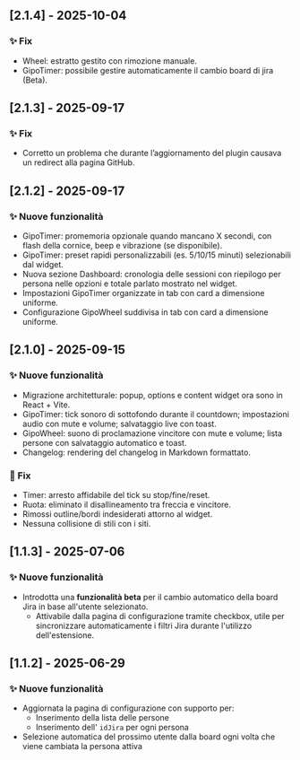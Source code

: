 ## [2.1.4] - 2025-10-04

### ✨ Fix

- Wheel: estratto gestito con rimozione manuale.
- GipoTimer: possibile gestire automaticamente il cambio board di jira (Beta).

## [2.1.3] - 2025-09-17

### ✨ Fix

- Corretto un problema che durante l’aggiornamento del plugin causava un redirect alla pagina GitHub.

## [2.1.2] - 2025-09-17

### ✨ Nuove funzionalità

- GipoTimer: promemoria opzionale quando mancano X secondi, con flash della cornice, beep e vibrazione (se disponibile).
- GipoTimer: preset rapidi personalizzabili (es. 5/10/15 minuti) selezionabili dal widget.
- Nuova sezione Dashboard: cronologia delle sessioni con riepilogo per persona nelle opzioni e totale parlato mostrato nel widget.
- Impostazioni GipoTimer organizzate in tab con card a dimensione uniforme.
- Configurazione GipoWheel suddivisa in tab con card a dimensione uniforme.

## [2.1.0] - 2025-09-15

### ✨ Nuove funzionalità

- Migrazione architetturale: popup, options e content widget ora sono in React + Vite.
- GipoTimer: tick sonoro di sottofondo durante il countdown; impostazioni audio con mute e volume; salvataggio live con toast.
- GipoWheel: suono di proclamazione vincitore con mute e volume; lista persone con salvataggio automatico e toast.
- Changelog: rendering del changelog in Markdown formattato.

### 🐛 Fix

- Timer: arresto affidabile del tick su stop/fine/reset.
- Ruota: eliminato il disallineamento tra freccia e vincitore.
- Rimossi outline/bordi indesiderati attorno al widget.
- Nessuna collisione di stili con i siti.

## [1.1.3] - 2025-07-06

### ✨ Nuove funzionalità

- Introdotta una **funzionalità beta** per il cambio automatico della board Jira in base all'utente selezionato.
  - Attivabile dalla pagina di configurazione tramite checkbox, utile per sincronizzare automaticamente i filtri Jira durante l'utilizzo dell'estensione.

## [1.1.2] - 2025-06-29

### ✨ Nuove funzionalità

- Aggiornata la pagina di configurazione con supporto per:
  - Inserimento della lista delle persone
  - Inserimento dell' `idJira` per ogni persona
- Selezione automatica del prossimo utente dalla board ogni volta che viene cambiata la persona attiva
